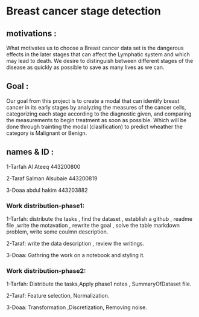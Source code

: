 # Breast cancer stage detection
## motivations :
What motivates us to choose a Breast cancer data set is the dangerous effects in the later stages that can affect the Lymphatic system and which may lead to death. We desire to distinguish between different stages of the disease as quickly as possible to save as many lives as we can.
## Goal :
Our goal from this project is to create a modal that can identify breast cancer in its early stages by analyzing the measures of the cancer cells, categorizing each stage according to the diagnostic given, and comparing the measurements to begin treatment as soon as possible. Which will be done through trainting the modal (clasification) to predict wheather the category is Malignant or Benign.

## names & ID : 
1-Tarfah Al Ateeq 443200800

2-Taraf Salman Alsubaie 443200819

3-Doaa abdul hakim  443203882
### Work distribution-phase1:
1-Tarfah: distribute the tasks , find the dataset , establish a github , readme file ,write the motavation , rewrite the goal , solve the table markdown problem, write some coulmn description.

2-Taraf: write the data description , review the writings.

3-Doaa: Gathring the work on a notebook and styling it.

### Work distribution-phase2:
1-Tarfah: Distribute the tasks,Apply phase1 notes , SummaryOfDataset file.

2-Taraf: Feature selection, Normalization.

3-Doaa: Transformation ,Discretization, Removing noise.
